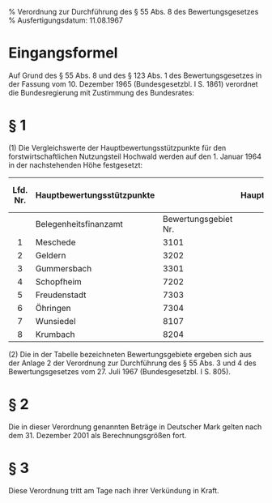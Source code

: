 % Verordnung zur Durchführung des § 55 Abs. 8 des Bewertungsgesetzes
% Ausfertigungsdatum: 11.08.1967
 
# Eingangsformel

Auf Grund des § 55 Abs. 8 und des § 123 Abs. 1 des Bewertungsgesetzes in der Fassung vom 10. Dezember 1965 (Bundesgesetzbl. I S. 1861) verordnet die Bundesregierung mit Zustimmung des Bundesrates:

# § 1

(1) Die Vergleichswerte der Hauptbewertungsstützpunkte für den forstwirtschaftlichen Nutzungsteil Hochwald werden auf den 1. Januar 1964 in der nachstehenden Höhe festgesetzt:  

| Lfd. Nr. | Hauptbewertungsstützpunkte |                      | Vergleichswerte der Hauptbewertungsstützpunkte DM |
|:--------:|:-----------------|:-----------------|--------------------------:|
|          | Belegenheitsfinanzamt      | Bewertungsgebiet Nr. |                                                   |
|    1     | Meschede                   | 3101                 |                                            68.811 |
|    2     | Geldern                    | 3202                 |                                            16.875 |
|    3     | Gummersbach                | 3301                 |                                           123.922 |
|    4     | Schopfheim                 | 7202                 |                                         1.820.751 |
|    5     | Freudenstadt               | 7303                 |                                         1.034.748 |
|    6     | Öhringen                   | 7304                 |                                           897.024 |
|    7     | Wunsiedel                  | 8107                 |                                         2.001.118 |
|    8     | Krumbach                   | 8204                 |                                         1.547.012 |

(2) Die in der Tabelle bezeichneten Bewertungsgebiete ergeben sich aus der Anlage 2 der Verordnung zur Durchführung des § 55 Abs. 3 und 4 des Bewertungsgesetzes vom 27. Juli 1967 (Bundesgesetzbl. I S. 805).

# § 2

Die in dieser Verordnung genannten Beträge in Deutscher Mark gelten nach dem 31. Dezember 2001 als Berechnungsgrößen fort.

# § 3

Diese Verordnung tritt am Tage nach ihrer Verkündung in Kraft.
